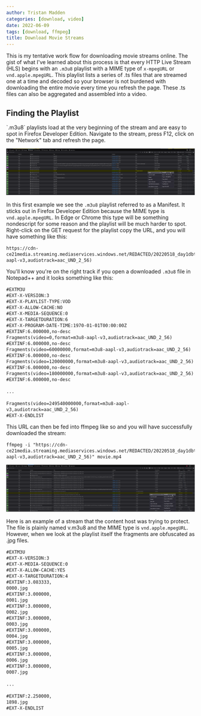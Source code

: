 ```yaml
---
author: Tristan Madden
categories: [download, video]
date: 2022-06-09
tags: [download, ffmpeg]
title: Download Movie Streams
---
```


This is my tentative work flow for downloading movie streams online. The gist of what I've learned about this process is that every HTTP Live Stream (HLS) begins with an `.m3u8` playlist with a MIME type of `x-mpegURL` or `vnd.apple.mpegURL`. This playlist lists a series of .ts files that are streamed one at a time and decoded so your browser is not burdened with downloading the entire movie every time you refresh the page. These .ts files can also be aggregated and assembled into a video. 

<h2>Finding the Playlist</h2>
`.m3u8` playlists load at the very beginning of the stream and are easy to spot in Firefox Developer Edition. Navigate to the stream, press F12, click on the "Network" tab and refresh the page.

![iamge](/images/2022-06-09/a.png)

In this first example we see the `.m3u8` playlist referred to as a Manifest. It sticks out in Firefox Developer Edition because the MIME type is `vnd.apple.mpegURL`. In Edge or Chrome this type will be something nondescript for some reason and the playlist will be much harder to spot. Right-click on the GET request for the playlist copy the URL, and you will have something like this:

```
https://cdn-ce21media.streaming.mediaservices.windows.net/REDACTED/20220518_day1dbt_baxermusser8460.ism/QualityLevels(1194234)/Manifest(video,format=m3u8-aapl-v3,audiotrack=aac_UND_2_56)
```

You'll know you're on the right track if you open a downloaded `.m3u8` file in Notepad++ and it looks something like this:

```
#EXTM3U
#EXT-X-VERSION:3
#EXT-X-PLAYLIST-TYPE:VOD
#EXT-X-ALLOW-CACHE:NO
#EXT-X-MEDIA-SEQUENCE:0
#EXT-X-TARGETDURATION:6
#EXT-X-PROGRAM-DATE-TIME:1970-01-01T00:00:00Z
#EXTINF:6.000000,no-desc
Fragments(video=0,format=m3u8-aapl-v3,audiotrack=aac_UND_2_56)
#EXTINF:6.000000,no-desc
Fragments(video=60000000,format=m3u8-aapl-v3,audiotrack=aac_UND_2_56)
#EXTINF:6.000000,no-desc
Fragments(video=120000000,format=m3u8-aapl-v3,audiotrack=aac_UND_2_56)
#EXTINF:6.000000,no-desc
Fragments(video=180000000,format=m3u8-aapl-v3,audiotrack=aac_UND_2_56)
#EXTINF:6.000000,no-desc

...

Fragments(video=249540000000,format=m3u8-aapl-v3,audiotrack=aac_UND_2_56)
#EXT-X-ENDLIST
```

This URL can then be fed into ffmpeg like so and you will have successfully downloaded the stream:

```Shell
ffmpeg -i "https://cdn-ce21media.streaming.mediaservices.windows.net/REDACTED/20220518_day1dbt_baxermusser8460.ism/QualityLevels(1194234)/Manifest(video,format=m3u8-aapl-v3,audiotrack=aac_UND_2_56)" movie.mp4
```

![image](/images/2022-06-09/b.png)

Here is an example of a stream that the content host was trying to protect. The file is plainly named v.m3u8 and the MIME type is `vnd.apple.mpegURL`. However, when we look at the playlist itself the fragments are obfuscated as .jpg files.

```
#EXTM3U
#EXT-X-VERSION:3
#EXT-X-MEDIA-SEQUENCE:0
#EXT-X-ALLOW-CACHE:YES
#EXT-X-TARGETDURATION:4
#EXTINF:3.083333,
0000.jpg
#EXTINF:3.000000,
0001.jpg
#EXTINF:3.000000,
0002.jpg
#EXTINF:3.000000,
0003.jpg
#EXTINF:3.000000,
0004.jpg
#EXTINF:3.000000,
0005.jpg
#EXTINF:3.000000,
0006.jpg
#EXTINF:3.000000,
0007.jpg

...

#EXTINF:2.250000,
1898.jpg
#EXT-X-ENDLIST
```